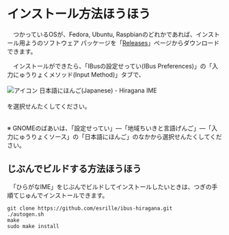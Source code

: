 # インストール￹方法￺ほうほう￻

　つかっているOSが、Fedora, Ubuntu, Raspbianのどれかであれば、インストール￹用￺よう￻のソフトウェア パッケージを「[Releases](https://github.com/esrille/ibus-hiragana/releases)」ページからダウンロードできます。

　インストールができたら、「IBusの￹設定￺せってい￻(IBus Preferences)」の「￹入力￺にゅうりょく￻メソッド(Input Method)」タブで、
<br><br>
![アイコン](icon.png) ￹日本語￺にほんご￻(Japanese) - Hiragana IME
<br><br>
を￹選択￺せんたく￻してください。

<br>※ GNOMEのばあいは、「￹設定￺せってい￻」―「￹地域￺ちいき￻と￹言語￺げんご￻」―「￹入力￺にゅうりょく￻ソース」の「￹日本語￺にほんご￻」のなかから￹選択￺せんたく￻してください。

## じぶんでビルドする￹方法￺ほうほう￻

　「ひらがなIME」をじぶんでビルドしてインストールしたいときは、つぎの￹手順￺てじゅん￻でインストールできます。

```
git clone https://github.com/esrille/ibus-hiragana.git
./autogen.sh
make
sudo make install
```
